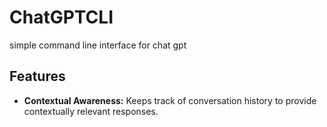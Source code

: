 # ChatGPTCLI
simple command line interface for chat gpt

## Features
- **Contextual Awareness:** Keeps track of conversation history to provide contextually relevant responses.


